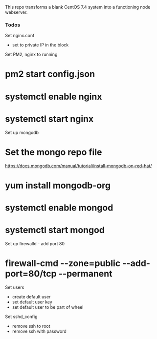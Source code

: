 This repo transforms a blank CentOS 7.4 system into a functioning node webserver.

### Todos
Set nginx.conf
 - set to private IP in the block

Set PM2, nginx to running
# pm2 start config.json
# systemctl enable nginx
# systemctl start nginx

Set up mongodb
# Set the mongo repo file
https://docs.mongodb.com/manual/tutorial/install-mongodb-on-red-hat/
# yum install mongodb-org
# systemctl enable mongod
# systemctl start mongod


Set up firewalld - add port 80
# firewall-cmd --zone=public --add-port=80/tcp --permanent

Set users
 - create default user
 - set default user key
 - set default user to be part of wheel

Set sshd_config
 - remove ssh to root
 - remove ssh with password
